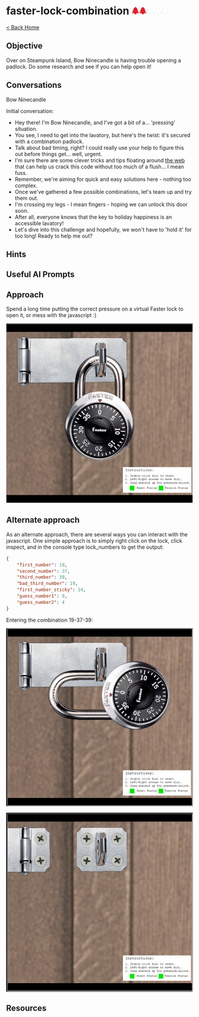 # faster-lock-combination <img src="../img/tree-red.png" alt="drawing" width="20"/><img src="../img/tree-red.png" alt="drawing" width="20"/><img src="../img/tree-outline.png" alt="drawing" width="20"/><img src="../img/tree-outline.png" alt="drawing" width="20"/><img src="../img/tree-outline.png" alt="drawing" width="20"/>

[< Back Home](../README.md)

## Objective

Over on Steampunk Island, Bow Ninecandle is having trouble opening a padlock. Do some research and see if you can help open it!

## Conversations

Bow Ninecandle

Initial conversation:

- Hey there! I'm Bow Ninecandle, and I've got a bit of a... 'pressing' situation.
- You see, I need to get into the lavatory, but here's the twist: it's secured with a combination padlock.
- Talk about bad timing, right? I could really use your help to figure this out before things get... well, urgent.
- I'm sure there are some clever tricks and tips floating around [the web](https://www.youtube.com/watch?v=27rE5ZvWLU0) that can help us crack this code without too much of a flush... I mean fuss.
- Remember, we're aiming for quick and easy solutions here - nothing too complex.
- Once we've gathered a few possible combinations, let's team up and try them out.
- I'm crossing my legs - I mean fingers - hoping we can unlock this door soon.
- After all, everyone knows that the key to holiday happiness is an accessible lavatory!
- Let's dive into this challenge and hopefully, we won't have to 'hold it' for too long! Ready to help me out?

## Hints

## Useful AI Prompts

## Approach

Spend a long time putting the correct pressure on a virtual Faster lock to open it, or mess with the javascript :)

![image](../img/fasterlock-1.png)


## Alternate approach

As an alternate approach, there are several ways you can interact with the javascript.  One simple approach is to simply right click on the lock, click inspect, and in the console type lock_numbers to get the output:

```json
{
    "first_number": 19,
    "second_number": 37,
    "third_number": 39,
    "bad_third_number": 19,
    "first_number_sticky": 14,
    "guess_number1": 9,
    "guess_number2": 4
}
```

Entering the combination 19-37-39:

![image](../img/fasterlock-2.png)

![image](../img/fasterlock-3.png)


## Resources
